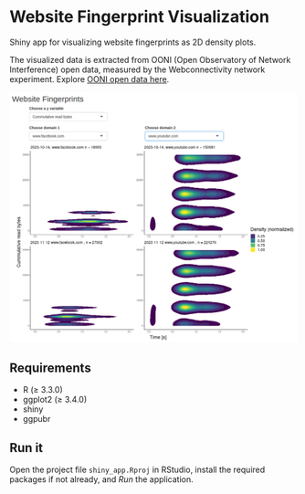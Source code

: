 # Website Fingerprint Visualization

Shiny app for visualizing website fingerprints as 2D density plots.

The visualized data is extracted from OONI (Open Observatory of Network Interference) open data, measured by the Webconnectivity network experiment. Explore [OONI open data here](https://explorer.ooni.org/).

!["Shiny app screenshot"](screenshot.png "Comparison of facebook.com and www.youtube.com fingerprints, on 2 different measurement dates, Oct 14, 2023 and Nov 12, 2023.")

## Requirements
* R (≥ 3.3.0)
* ggplot2 (≥ 3.4.0)
* shiny
* ggpubr

## Run it
Open the project file `shiny_app.Rproj` in RStudio, install the required packages if not already, and *Run* the application.